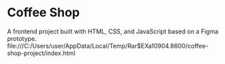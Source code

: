 # Coffee Shop

A frontend project built with HTML, CSS, and JavaScript based on a Figma prototype.
file:///C:/Users/user/AppData/Local/Temp/Rar$EXa10904.8600/coffee-shop-project/index.html
